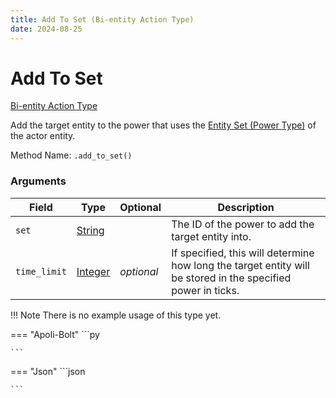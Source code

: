 ```yaml
---
title: Add To Set (Bi-entity Action Type)
date: 2024-08-25
---
```


# Add To Set

[Bi-entity Action Type](../bientity_action_types.md)

Add the target entity to the power that uses the [Entity Set (Power Type)](../power_types/entity_set.md) of the actor entity.

Method Name: `.add_to_set()`


### Arguments

| Field        | Type                                    | Optional   | Description                                                                                                  |
|--------------|-----------------------------------------|------------|--------------------------------------------------------------------------------------------------------------|
| `set`        | [String](../data_types/string.md)       |            | The ID of the power to add the target entity into.                                                           | 
| `time_limit` | [Integer](../data_types/power_phase.md) | *optional* | If specified, this will determine how long the target entity will be stored in the specified power in ticks. | 


!!! Note
    There is no example usage of this type yet.

=== "Apoli-Bolt"
    ```py

    ```
=== "Json"
    ```json
    
    ```